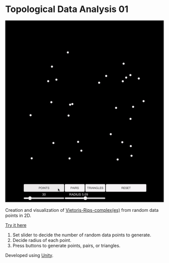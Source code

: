 # Topological Data Analysis 01

![](TDA01GIF.gif)

Creation and visualization of <a href="https://en.wikipedia.org/wiki/Vietoris%E2%80%93Rips_complex">Vietoris-Rips-complex(es)</a> from random data points in 2D.

<a href="https://drk4oz.itch.io/topological-data-analysis-01">Try it here</a>

1. Set slider to decide the number of random data points to generate.
2. Decide radius of each point.
3. Press buttons to generate points, pairs, or triangles.


Developed using <a href="https://store.unity.com/download?ref=personal">Unity</a>.
